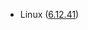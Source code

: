 - Linux ([6.12.41](https://git.kernel.org/pub/scm/linux/kernel/git/stable/linux.git/tag/?h=v6.12.41))
